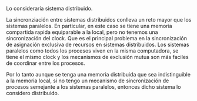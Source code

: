 Lo consideraría sistema distribuido.

La sincronziación entre sistemas distribuidos conlleva un reto mayor que los sistemas paralelos. En particular, en este caso se tiene una memoria compartida rapida equiparable a la local, pero no tenemos una sincronización del clock. Que es el principal problema en la sincronización de asignación exclusiva de recursos en sistemas distribuidos.
Los sistemas paralelos como todos los procesos viven en la misma computadora, se tiene el mismo clock y los mecanismos de exclusión mutua son más faciles de coordinar entre los procesos.

Por lo tanto aunque se tenga una memoria distribuida que sea indistinguible a la memoria local, si no tengo un mecanismo de sincronización de procesos semejante a los sistemas paralelos, entonces dicho sistema lo considero distribuido.

